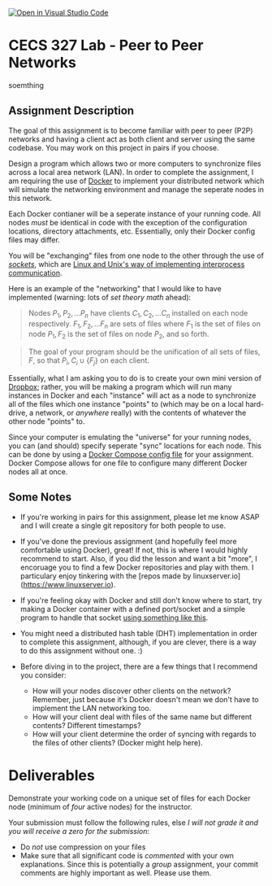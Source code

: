[![Open in Visual Studio Code](https://classroom.github.com/assets/open-in-vscode-c66648af7eb3fe8bc4f294546bfd86ef473780cde1dea487d3c4ff354943c9ae.svg)](https://classroom.github.com/online_ide?assignment_repo_id=8145164&assignment_repo_type=AssignmentRepo)
# CECS 327 Lab - Peer to Peer Networks
 soemthing 

## Assignment Description
The goal of this assignment is to become familiar with peer to peer (P2P) networks and having a client act as both client and server using the same codebase. You may work on this
 project in pairs if you choose.


Design a program which allows two or more computers to synchronize files across a local area network (LAN). In order to complete the assignment, I am requiring the use of 
[Docker](https://www.docker.com) to implement your distributed network which will simulate the networking environment and manage the seperate nodes in this network.


Each Docker contianer will be a seperate instance of your running code. All nodes *must* be identical in code with the exception of the configuration locations, directory 
attachments, etc. Essentially, only their Docker config files may differ.

You will be "exchanging" files from one node to the other through the use of *[sockets](https://linux.die.net/man/7/socket)*, which are [Linux and Unix's way of implementing
 interprocess communication](https://www.linuxhowtos.org/C_C++/socket.htm).

Here is an example of the "networking" that I would like to have implemented (warning: lots of *set theory math* ahead):

> Nodes $P_{1},P_{2},\ldots P_{n}$ have clients $C_{1},C_{2},\ldots C_{n}$ installed on each node respectively. $F_{1},F_{2},\ldots F_{n}$ are sets of files where $F_{1}$ is the 
set of files on node $P_{1}, F_{2}$ is the set of files on node $P_{2}$, and so forth.

> The goal of your program should be the unification of all sets of files, $F$, so that $P_{i},C_{i}\cup \{ F_{j}\}$ on each client.

Essentially, what I am asking you to do is to create your own mini version of [Dropbox](https://dropbox.com); rather, you will be making a program which will run many instances in 
Docker and each "instance" will act as a node to synchronize all of the files which one instance "points" to (which may be on a local hard-drive, a network, or *anywhere* really) 
with the contents of whatever the other node "points" to.

Since your computer is emulating the "universe" for your running nodes, you can (and should) specify seperate "sync" locations for each node. This can be done by using a
 [Docker Compose config file](https://docs.docker.com/compose) for your assignment. Docker Compose allows for one file to configure many different Docker nodes all at once.

## Some Notes
* If you're working in pairs for this assignment, please let me know ASAP and I will create a single git repository for both people to use.
* If you've done the previous assignment (and hopefully feel more comfortable using Docker), great! If not, this is where I would highly recommend to start. Also, if you did the 
lesson and want a bit "more", I encoruage you to find a few Docker repositories and play with them. I particulary enjoy tinkering with the [repos made by linuxserver.io]
(https://www.linuxserver.io).
* If you're feeling okay with Docker and still don't know where to start, try making a Docker container with a defined port/socket and a simple program to handle that socket
 [using something like this](https://realpython.com/python-sockets).

* You might need a distributed hash table (DHT) 
implementation in order to complete this assignment, although, if you are clever, there is a way to do this assignment without one. :)

* Before diving in to the project, there are a few things that I recommend you consider:
  * How will your nodes discover other clients on the network? Remember, just because it's Docker doesn't mean we don't have to implement the LAN networking too.
  * How will your client deal with files of the same name but different contents? Different timestamps?
  * How will your client determine the order of syncing with regards to the files of other clients? (Docker might help here).

# Deliverables
Demonstrate your working code on a unique set of files for each Docker node (minimum of *four* active nodes) for the instructor.

Your submission must follow the following rules, else *I will not grade it and you will receive a zero for the submission*:

* Do *not* use compression on your files
* Make sure that all significant code is *commented* with your own explanations. Since this is potentially a *group* assignment, your commit comments are highly important as well. Please use them.

